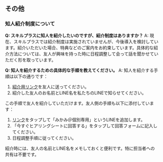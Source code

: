 ## その他
### 知人紹介制度について

**Q: スキルプラスに知人を紹介したいのですが、紹介制度はありますか？**
A: 現在、スキルプラスでは紹介制度は実施されていませんが、今後導入を検討しています。紹介いただいた場合、特典などのご案内をお約束しています。具体的な紹介方法については、友人が興味を持った時に日程調整して会って話を聞かせていただく形を取っています。

**Q: 知人を紹介するための具体的な手順を教えてください。**
A: 知人を紹介する手順は以下の通りです：
1. [紹介用リンク](https://liff.line.me/2006588326-WkKnBoo0/landing?follow=%40147anzid&lp=k57Uxq&liff_id=2006588326-WkKnBoo0)を友人に送ってください。
2. 紹介した友人のお名前とLINE名を私たちのLINEで知らせてください。

この手順で友人を紹介していただけます。友人側の手順も以下に添付しています：
1. [リンク](https://liff.line.me/2006588326-WkKnBoo0/landing?follow=%40147anzid&lp=k57Uxq&liff_id=2006588326-WkKnBoo0)をタップして「みかみ＠個別専用」というLINEを追加します。
2. 「今すぐヒアリングシートに回答する」をタップして回答フォームに記入してください。
3. 日程調整手順に従ってください。

紹介時には、友人の名前とLINE名をメモしておくと便利です。特に担当者への共有は不要です。
